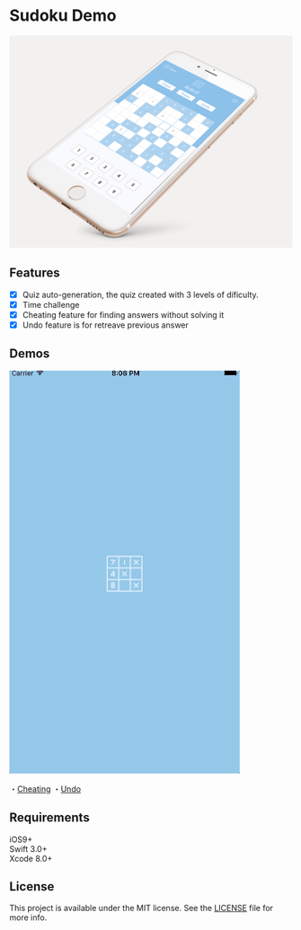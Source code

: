 # Sudoku Demo

![](https://github.com/WataruMaeda/sudoku/blob/master/demo/mock.png)

## Features

- [x] Quiz auto-generation, the quiz created with 3 levels of dificulty.
- [x] Time challenge
- [x] Cheating feature for finding answers without solving it
- [x] Undo feature is for retreave previous answer

## Demos

![・Quiz auto-Generation](https://github.com/WataruMaeda/sudoku/blob/master/demo/demo_1.gif)

・<a href="https://github.com/WataruMaeda/sudoku/blob/master/demo/demo_3.mp4">Cheating</a>
・<a href="https://github.com/WataruMaeda/sudoku/blob/master/demo/demo_2.mp4">Undo</a>

## Requirements

iOS9+  
Swift 3.0+  
Xcode 8.0+

## License

This project is available under the MIT license. See the [LICENSE](https://github.com/WataruMaeda/sudoku/blob/master/LICENSE) file for more info.
